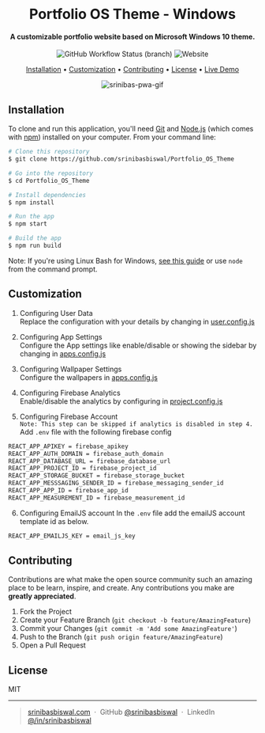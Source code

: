 <h1 align="center">
  <br>

  <br>
  Portfolio OS Theme - Windows
  <br>
</h1>

<h4 align="center">A customizable portfolio website based on Microsoft Windows 10 theme.</h4>

<p align="center">  
  <img alt="GitHub Workflow Status (branch)" src="https://img.shields.io/github/workflow/status/srinibasbiswal/Portfolio_OS_Theme/Build/master">
  <img alt="Website" src="https://img.shields.io/website?down_color=lightgrey&down_message=DOWN&up_message=UP&url=https%3A%2F%2Fsrinibasbiswal.com%2F">
</p>

<p align="center">
  <a href="#installation">Installation</a> •
  <a href="#customization">Customization</a> •
  <a href="#contributing">Contributing</a> •
  <a href="#license">License</a> •
  <a href="https://srinibasbiswal.com/">Live Demo</a>
</p>

<p align="center">
  <img src="https://user-images.githubusercontent.com/18086651/120920034-63889e00-c6da-11eb-8dfa-1e97a9b0a829.gif" alt="srinibas-pwa-gif" />
</p>

## Installation

To clone and run this application, you'll need [Git](https://git-scm.com) and [Node.js](https://nodejs.org/en/download/) (which comes with [npm](http://npmjs.com)) installed on your computer. From your command line:

```bash
# Clone this repository
$ git clone https://github.com/srinibasbiswal/Portfolio_OS_Theme

# Go into the repository
$ cd Portfolio_OS_Theme

# Install dependencies
$ npm install

# Run the app
$ npm start

# Build the app
$ npm run build
```

Note: If you're using Linux Bash for Windows, [see this guide](https://www.howtogeek.com/261575/how-to-run-graphical-linux-desktop-applications-from-windows-10s-bash-shell/) or use `node` from the command prompt.


## Customization

1. Configuring User Data<br/>
Replace the configuration with your details by changing in [user.config.js](src/utils/data/user.config.js) 

2. Configuring App Settings<br/>
Configure the App settings like enable/disable or showing the sidebar by changing in  [apps.config.js](src/utils/data/apps.config.js)

3. Configuring Wallpaper Settings<br/>
Configure the wallpapers in [apps.config.js](src/utils/data/apps.config.js)

3. Configuring Firebase Analytics<br/>
Enable/disable the analytics by configuring in [project.config.js](src/utils/data/project.config.js)

5. Configuring Firebase Account<br/>
`Note: This step can be skipped if analytics is disabled in step 4.`<br/>
Add `.env` file with the following firebase config

```sh
REACT_APP_APIKEY = firebase_apikey
REACT_APP_AUTH_DOMAIN = firebase_auth_domain
REACT_APP_DATABASE_URL = firebase_database_url
REACT_APP_PROJECT_ID = firebase_project_id
REACT_APP_STORAGE_BUCKET = firebase_storage_bucket
REACT_APP_MESSSAGING_SENDER_ID = firebase_messaging_sender_id
REACT_APP_APP_ID = firebase_app_id
REACT_APP_MEASUREMENT_ID = firebase_measurement_id
```

6. Configuring EmailJS account
In the `.env` file add the emailJS account template id as below.
```sh
REACT_APP_EMAILJS_KEY = email_js_key
```

## Contributing
Contributions are what make the open source community such an amazing place to be learn, inspire, and create. Any contributions you make are **greatly appreciated**.

1. Fork the Project
2. Create your Feature Branch (`git checkout -b feature/AmazingFeature`)
3. Commit your Changes (`git commit -m 'Add some AmazingFeature'`)
4. Push to the Branch (`git push origin feature/AmazingFeature`)
5. Open a Pull Request



## License

MIT

---

> [srinibasbiswal.com](https://srinibasbiswal.com) &nbsp;&middot;&nbsp;
> GitHub [@srinibasbiswal](https://github.com/srinibasbiswal) &nbsp;&middot;&nbsp;
> LinkedIn [@/in/srinibasbiswal](https://www.linkedin.com/in/srinibasbiswal/)

